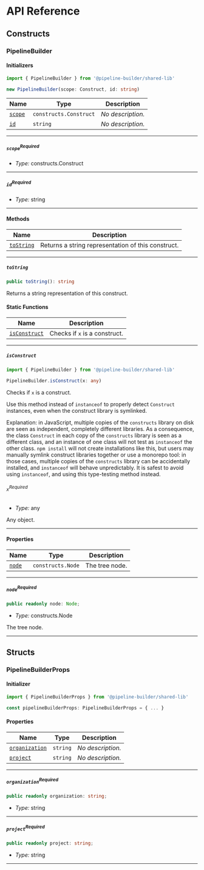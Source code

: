 # API Reference <a name="API Reference" id="api-reference"></a>

## Constructs <a name="Constructs" id="Constructs"></a>

### PipelineBuilder <a name="PipelineBuilder" id="@pipeline-builder/shared-lib.PipelineBuilder"></a>

#### Initializers <a name="Initializers" id="@pipeline-builder/shared-lib.PipelineBuilder.Initializer"></a>

```typescript
import { PipelineBuilder } from '@pipeline-builder/shared-lib'

new PipelineBuilder(scope: Construct, id: string)
```

| **Name** | **Type** | **Description** |
| --- | --- | --- |
| <code><a href="#@pipeline-builder/shared-lib.PipelineBuilder.Initializer.parameter.scope">scope</a></code> | <code>constructs.Construct</code> | *No description.* |
| <code><a href="#@pipeline-builder/shared-lib.PipelineBuilder.Initializer.parameter.id">id</a></code> | <code>string</code> | *No description.* |

---

##### `scope`<sup>Required</sup> <a name="scope" id="@pipeline-builder/shared-lib.PipelineBuilder.Initializer.parameter.scope"></a>

- *Type:* constructs.Construct

---

##### `id`<sup>Required</sup> <a name="id" id="@pipeline-builder/shared-lib.PipelineBuilder.Initializer.parameter.id"></a>

- *Type:* string

---

#### Methods <a name="Methods" id="Methods"></a>

| **Name** | **Description** |
| --- | --- |
| <code><a href="#@pipeline-builder/shared-lib.PipelineBuilder.toString">toString</a></code> | Returns a string representation of this construct. |

---

##### `toString` <a name="toString" id="@pipeline-builder/shared-lib.PipelineBuilder.toString"></a>

```typescript
public toString(): string
```

Returns a string representation of this construct.

#### Static Functions <a name="Static Functions" id="Static Functions"></a>

| **Name** | **Description** |
| --- | --- |
| <code><a href="#@pipeline-builder/shared-lib.PipelineBuilder.isConstruct">isConstruct</a></code> | Checks if `x` is a construct. |

---

##### `isConstruct` <a name="isConstruct" id="@pipeline-builder/shared-lib.PipelineBuilder.isConstruct"></a>

```typescript
import { PipelineBuilder } from '@pipeline-builder/shared-lib'

PipelineBuilder.isConstruct(x: any)
```

Checks if `x` is a construct.

Use this method instead of `instanceof` to properly detect `Construct`
instances, even when the construct library is symlinked.

Explanation: in JavaScript, multiple copies of the `constructs` library on
disk are seen as independent, completely different libraries. As a
consequence, the class `Construct` in each copy of the `constructs` library
is seen as a different class, and an instance of one class will not test as
`instanceof` the other class. `npm install` will not create installations
like this, but users may manually symlink construct libraries together or
use a monorepo tool: in those cases, multiple copies of the `constructs`
library can be accidentally installed, and `instanceof` will behave
unpredictably. It is safest to avoid using `instanceof`, and using
this type-testing method instead.

###### `x`<sup>Required</sup> <a name="x" id="@pipeline-builder/shared-lib.PipelineBuilder.isConstruct.parameter.x"></a>

- *Type:* any

Any object.

---

#### Properties <a name="Properties" id="Properties"></a>

| **Name** | **Type** | **Description** |
| --- | --- | --- |
| <code><a href="#@pipeline-builder/shared-lib.PipelineBuilder.property.node">node</a></code> | <code>constructs.Node</code> | The tree node. |

---

##### `node`<sup>Required</sup> <a name="node" id="@pipeline-builder/shared-lib.PipelineBuilder.property.node"></a>

```typescript
public readonly node: Node;
```

- *Type:* constructs.Node

The tree node.

---


## Structs <a name="Structs" id="Structs"></a>

### PipelineBuilderProps <a name="PipelineBuilderProps" id="@pipeline-builder/shared-lib.PipelineBuilderProps"></a>

#### Initializer <a name="Initializer" id="@pipeline-builder/shared-lib.PipelineBuilderProps.Initializer"></a>

```typescript
import { PipelineBuilderProps } from '@pipeline-builder/shared-lib'

const pipelineBuilderProps: PipelineBuilderProps = { ... }
```

#### Properties <a name="Properties" id="Properties"></a>

| **Name** | **Type** | **Description** |
| --- | --- | --- |
| <code><a href="#@pipeline-builder/shared-lib.PipelineBuilderProps.property.organization">organization</a></code> | <code>string</code> | *No description.* |
| <code><a href="#@pipeline-builder/shared-lib.PipelineBuilderProps.property.project">project</a></code> | <code>string</code> | *No description.* |

---

##### `organization`<sup>Required</sup> <a name="organization" id="@pipeline-builder/shared-lib.PipelineBuilderProps.property.organization"></a>

```typescript
public readonly organization: string;
```

- *Type:* string

---

##### `project`<sup>Required</sup> <a name="project" id="@pipeline-builder/shared-lib.PipelineBuilderProps.property.project"></a>

```typescript
public readonly project: string;
```

- *Type:* string

---




